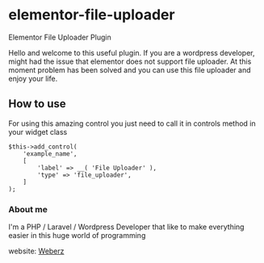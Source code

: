 # elementor-file-uploader
Elementor File Uploader Plugin

Hello and welcome to this useful plugin. If you are a wordpress developer, might had the issue that elementor does not support file uploader.
At this moment problem has been solved and you can use this file uploader and enjoy your life.

## How to use
For using this amazing control you just need to call it in controls method in your widget class
```
$this->add_control(
    'example_name',
    [
        'label' => __( 'File Uploader' ),
        'type' => 'file_uploader',
    ]
);
```

### About me
I'm a PHP / Laravel / Wordpress Developer that like to make everything easier in this huge world of programming

website: [Weberz](http://weberz.ir)
